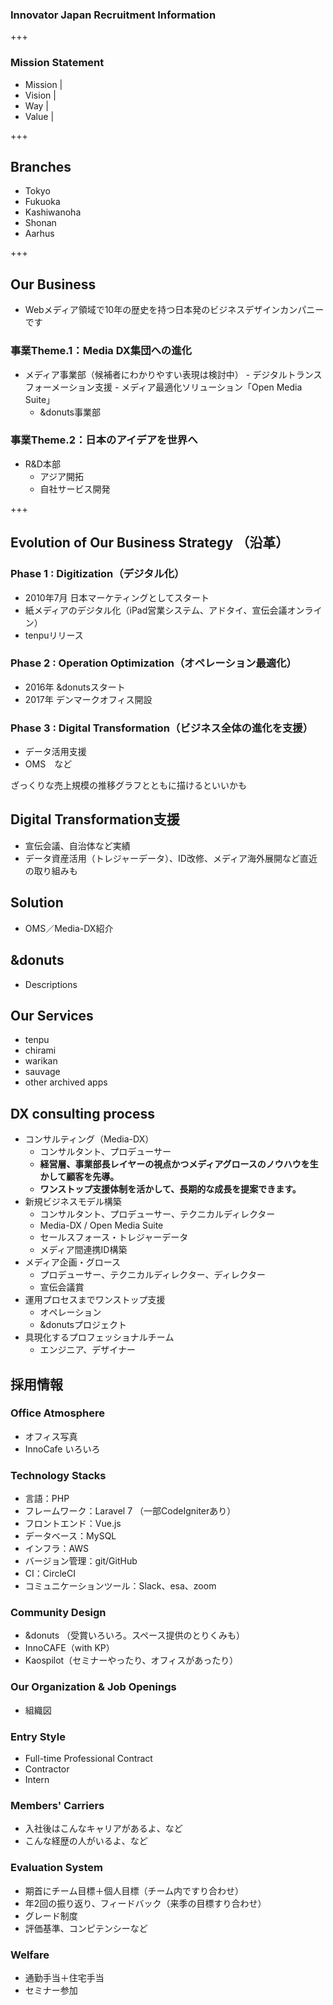 ### Innovator Japan Recruitment Information

+++

### Mission Statement
- Mission |
- Vision |
- Way |
- Value |

+++

## Branches
- Tokyo
- Fukuoka
- Kashiwanoha
- Shonan
- Aarhus

+++

## Our Business
- Webメディア領域で10年の歴史を持つ日本発のビジネスデザインカンパニーです
### 事業Theme.1：Media DX集団への進化
- メディア事業部（候補者にわかりやすい表現は検討中）
        - デジタルトランスフォーメーション支援
        - メディア最適化ソリューション「Open Media Suite」
   - &donuts事業部
### 事業Theme.2：日本のアイデアを世界へ
   - R&D本部
       - アジア開拓
       - 自社サービス開発

+++

## Evolution of Our Business Strategy （沿革）
### Phase 1 : Digitization（デジタル化）
- 2010年7月 日本マーケティングとしてスタート
- 紙メディアのデジタル化（iPad営業システム、アドタイ、宣伝会議オンライン）
- tenpuリリース

### Phase 2 : Operation Optimization（オペレーション最適化）
- 2016年 &donutsスタート
- 2017年 デンマークオフィス開設

### Phase 3 : Digital Transformation（ビジネス全体の進化を支援）
- データ活用支援
- OMS　など

ざっくりな売上規模の推移グラフとともに描けるといいかも

## Digital Transformation支援
 - 宣伝会議、自治体など実績
 - データ資産活用（トレジャーデータ）、ID改修、メディア海外展開など直近の取り組みも

## Solution
 - OMS／Media-DX紹介

## &donuts
- Descriptions

## Our Services
 - tenpu
 - chirami
 - warikan
 - sauvage
 - other archived apps

## DX consulting process
 - コンサルティング（Media-DX）
     - コンサルタント、プロデューサー
     - **経営層、事業部長レイヤーの視点かつメディアグロースのノウハウを生かして顧客を先導。**
     - **ワンストップ支援体制を活かして、長期的な成長を提案できます。**
 - 新規ビジネスモデル構築
     - コンサルタント、プロデューサー、テクニカルディレクター
     - Media-DX / Open Media Suite
     - セールスフォース・トレジャーデータ 
     - メディア間連携ID構築
- メディア企画・グロース
    - プロデューサー、テクニカルディレクター、ディレクター
    - 宣伝会議賞
- 運用プロセスまでワンストップ支援
    - オペレーション
    - &donutsプロジェクト
 - 具現化するプロフェッショナルチーム
    - エンジニア、デザイナー

## 採用情報
### Office  Atmosphere
- オフィス写真
- InnoCafe いろいろ

### Technology Stacks
- 言語：PHP
- フレームワーク：Laravel 7 （一部CodeIgniterあり）
- フロントエンド：Vue.js
- データベース：MySQL
- インフラ：AWS
- バージョン管理：git/GitHub
- CI：CircleCI
- コミュニケーションツール：Slack、esa、zoom

### Community Design
- &donuts （受賞いろいろ。スペース提供のとりくみも）
- InnoCAFE（with KP）
- Kaospilot（セミナーやったり、オフィスがあったり）

### Our Organization & Job Openings
- 組織図

### Entry Style
 - Full-time Professional Contract
 - Contractor
 - Intern

### Members' Carriers
 - 入社後はこんなキャリアがあるよ、など
 - こんな経歴の人がいるよ、など

### Evaluation System
 - 期首にチーム目標＋個人目標（チーム内ですり合わせ）
 - 年2回の振り返り、フィードバック（来季の目標すり合わせ）
 - グレード制度
 - 評価基準、コンピテンシーなど

### Welfare
 - 通勤手当＋住宅手当
 - セミナー参加